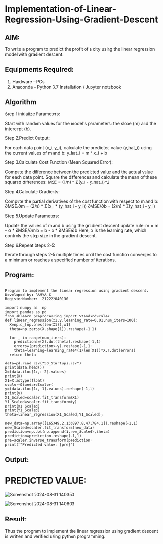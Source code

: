 # Implementation-of-Linear-Regression-Using-Gradient-Descent

## AIM:
To write a program to predict the profit of a city using the linear regression model with gradient descent.

## Equipments Required:
1. Hardware – PCs
2. Anaconda – Python 3.7 Installation / Jupyter notebook

## Algorithm
Step 1.Initialize Parameters:

Start with random values for the model's parameters: the slope (m) and the intercept (b).

Step 2.Predict Output:

For each data point (x_i, y_i), calculate the predicted value (y_hat_i) using the current values of m and b:
y_hat_i = m * x_i + b

Step 3.Calculate Cost Function (Mean Squared Error):

Compute the difference between the predicted value and the actual value for each data point.
Square the differences and calculate the mean of these squared differences:
MSE = (1/n) * Σ(y_i - y_hat_i)^2

Step 4.Calculate Gradients:

Compute the partial derivatives of the cost function with respect to m and b:
∂MSE/∂m = (2/n) * Σ(x_i * (y_hat_i - y_i))
∂MSE/∂b = (2/n) * Σ(y_hat_i - y_i)

Step 5.Update Parameters:

Update the values of m and b using the gradient descent update rule:
m = m - α * ∂MSE/∂m
b = b - α * ∂MSE/∂b
Here, α is the learning rate, which controls the step size in the gradient descent.

Step 6.Repeat Steps 2-5:

Iterate through steps 2-5 multiple times until the cost function converges to a minimum or reaches a specified number of iterations.
## Program:

```

Program to implement the linear regression using gradient descent.
Developed by: RAMYA S
RegisterNumber:  212222040130

import numpy as  np
import pandas as pd
from sklearn.preprocessing import StandardScaler
def linear_regression(x1,y,learning_rate=0.01,num_iters=100):
  X=np.c_[np.ones(len(X1)),x1]
  theta=np.zeros(X.shape[1]).reshape(-1,1)

  for _ in range(num_iters):
    predictions=(X).dot(theta).reshape(-1,1)
    errors=(predictions-y).reshape(-1,1)        
    theta=learning=learning_rate*(1/len(X1))*X.T.dot(errors)
  return theta

data=pd.read_csv("50_Startups.csv")
print(data.head())
X=(data.iloc[1:,:-2].values)
print(X)
X1=X.astype(float)
scaler=StandardScaler()
y=(data.iloc[1:,-1].values).reshape(-1,1)
print(y)
X1_Scaled=scaler.fit_transform(X1)
Y1_Scaled=scaler.fit_transform(y)
print(X1_Scaled)
print(Y1_Scaled)
theta=linear_regression(X1_Scaled,Y1_Scaled);

new_data=np.array([165349.2,136897.8,471784.1]).reshape(-1,1)
new_Scaled=scaler.fit_transform(new_data)
prediction=np.dot(np.append(1,new_Scaled),theta)
prediction=prediction.reshape(-1,1)
pre=scaler.inverse_transform(prediction)
print(f"Predicted value: {pre}")

```

## Output:
# PREDICTED VALUE:

![Screenshot 2024-08-31 140350](https://github.com/user-attachments/assets/18385998-acfe-4b9f-a34a-6db9f81e7c00)

![Screenshot 2024-08-31 140603](https://github.com/user-attachments/assets/5d8fadbb-67e8-4c39-b4b9-bf74b3b70e19)


## Result:
Thus the program to implement the linear regression using gradient descent is written and verified using python programming.
